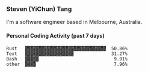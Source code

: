### Steven (YiChun) Tang

I'm a software engineer based in Melbourne, Australia.

#### Personal Coding Activity (past 7 days)
```
Rust   ▓▓▓▓▓▓▓▓▓▓▓▓▓▓▓▓▓▓▓▓▓▓▓▓▓▓▓▓▓▓  50.86%
Text   ▓▓▓▓▓▓▓▓▓▓▓▓▓▓▓▓▓▓              31.27%
Bash   ▓▓▓▓▓                            9.91%
other  ▓▓▓▓                             7.96%
```

